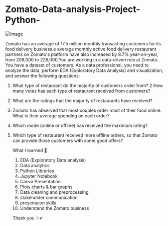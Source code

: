 # Zomato-Data-analysis-Project-Python-
![image](https://github.com/user-attachments/assets/6b8e35f5-279e-48a9-9bfb-169a843c38e8)

Zomato has an average of 17.5 million monthly
transacting customers for its food delivery business.e
average monthly active food delivery restaurant
partners on Zomato's platform have also increased by
8.7% year-on-year, from 208,000 to 226,000​.You are
working in a data-driven role at Zomato. You have a
dataset of customers. As a data professional, you
need to analyze the data, perform EDA (Exploratory
Data Analysis) and visualization, and answer the
following questions:


1. What type of restaurant do the majority of customers order from?
   2 How many votes has each type of restaurant received from customers?
2. What are the ratings that the majority of restaurants have received?
3. Zomato has observed that most couples order most of their food online. What is their
   average spending on each order?
4. Which mode (online or offline) has received the maximum rating?
5. Which type of restaurant received more offline orders, so that Zomato can provide those
   customers with some good offers?



   What I learned 🧠
   1. EDA (Exploratory Data analysis)
   2. Data analytics
   3. Python Libraries
   4. Jupyter Notebook
   5. Canva Presentation
   6. Plots charts & bar graphs
   7. Data cleaning and preprocessing
   8. stakeholder communication
   9. presentaion skills
   10. Understand the Zomato business
  

   Thank you ✨✔
   
